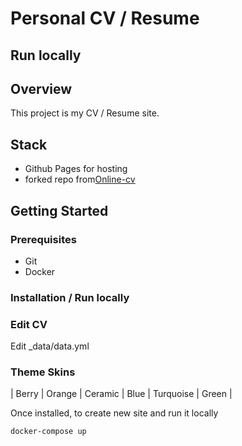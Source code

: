 # Personal CV / Resume

## Run locally




## Overview

This project is my CV / Resume site.

## Stack
- Github Pages for hosting
- forked repo from[Online-cv](https://github.com/sharu725/online-cv)

## Getting Started
### Prerequisites
- Git
- Docker
### Installation / Run locally 

### Edit CV
Edit _data/data.yml
### Theme Skins
| Berry | Orange | Ceramic | Blue | Turquoise | Green |


Once installed, to create new site and run it locally
```sh
docker-compose up
```




